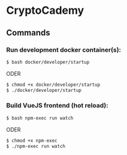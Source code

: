# CryptoCademy

## Commands

### Run development docker container(s):

```bash
$ bash docker/developer/startup
```

ODER 

```bash
$ chmod +x docker/developer/startup
$ ./docker/developer/startup
```

### Build VueJS frontend (hot reload):

```bash
$ bash npm-exec run watch
```

ODER 

```bash
$ chmod +x npm-exec
$ ./npm-exec run watch
```
